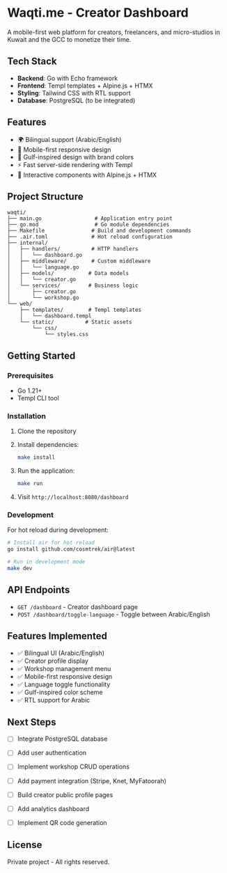 # Waqti.me - Creator Dashboard

A mobile-first web platform for creators, freelancers, and micro-studios in Kuwait and the GCC to monetize their time.

## Tech Stack

- **Backend**: Go with Echo framework
- **Frontend**: Templ templates + Alpine.js + HTMX
- **Styling**: Tailwind CSS with RTL support
- **Database**: PostgreSQL (to be integrated)

## Features

- 🌍 Bilingual support (Arabic/English)
- 📱 Mobile-first responsive design
- 🎨 Gulf-inspired design with brand colors
- ⚡ Fast server-side rendering with Templ
- 🔄 Interactive components with Alpine.js + HTMX

## Project Structure

```
waqti/
├── main.go                 # Application entry point
├── go.mod                  # Go module dependencies
├── Makefile               # Build and development commands
├── .air.toml              # Hot reload configuration
├── internal/
│   ├── handlers/          # HTTP handlers
│   │   └── dashboard.go
│   ├── middleware/        # Custom middleware
│   │   └── language.go
│   ├── models/           # Data models
│   │   └── creator.go
│   └── services/         # Business logic
│       ├── creator.go
│       └── workshop.go
└── web/
    ├── templates/        # Templ templates
    │   └── dashboard.templ
    └── static/          # Static assets
        └── css/
            └── styles.css
```

## Getting Started

### Prerequisites

- Go 1.21+
- Templ CLI tool

### Installation

1. Clone the repository
2. Install dependencies:
   ```bash
   make install
   ```

3. Run the application:
   ```bash
   make run
   ```

4. Visit `http://localhost:8080/dashboard`

### Development

For hot reload during development:

```bash
# Install air for hot reload
go install github.com/cosmtrek/air@latest

# Run in development mode
make dev
```

## API Endpoints

- `GET /dashboard` - Creator dashboard page
- `POST /dashboard/toggle-language` - Toggle between Arabic/English

## Features Implemented

- ✅ Bilingual UI (Arabic/English)
- ✅ Creator profile display
- ✅ Workshop management menu
- ✅ Mobile-first responsive design
- ✅ Language toggle functionality
- ✅ Gulf-inspired color scheme
- ✅ RTL support for Arabic

## Next Steps

- [ ] Integrate PostgreSQL database
- [ ] Add user authentication
- [ ] Implement workshop CRUD operations
- [ ] Add payment integration (Stripe, Knet, MyFatoorah)
- [ ] Build creator public profile pages
- [ ] Add analytics dashboard
- [ ] Implement QR code generation


## License

Private project - All rights reserved.
